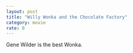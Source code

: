 ```yaml
---
layout: post
title: "Willy Wonka and the Chocolate Factory"
category: movie
rate: 0
---
```


Gene Wilder is the best Wonka.
